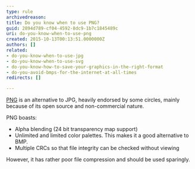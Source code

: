 ```yaml
---
type: rule
archivedreason: 
title: Do you know when to use PNG?
guid: 2894d789-cf04-4592-8dc9-1b7c1845489c
uri: do-you-know-when-to-use-png
created: 2015-10-13T00:13:51.0000000Z
authors: []
related:
- do-you-know-when-to-use-jpg
- do-you-know-when-to-use-svg
- do-you-know-how-to-save-your-graphics-in-the-right-format
- do-you-avoid-bmps-for-the-internet-at-all-times
redirects: []

---
```



<p><a href="http&#58;//www.libpng.org/pub/png/">PNG</a> is an alternative to JPG, heavily endorsed by some circles, mainly because of its open source and non-commercial nature.</p><p>PNG boasts&#58;</p><ul><li>Alpha blending (24 bit transparency map support)</li><li>Unlimited and limited color palettes. This makes it a good alternative to BMP.</li><li>Multiple CRCs so that file integrity can be checked without viewing</li></ul><p>However, it has rather poor file compression and should be used sparingly.​</p>
<br><excerpt class='endintro'></excerpt><br>



